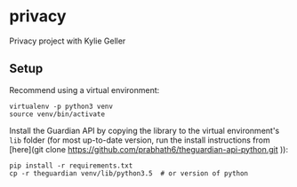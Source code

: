 # privacy
Privacy project with Kylie Geller

## Setup
Recommend using a virtual environment:

    virtualenv -p python3 venv
    source venv/bin/activate

Install the Guardian API by copying the library to the virtual environment's `lib` folder (for most up-to-date version, run the install instructions from [here](git clone https://github.com/prabhath6/theguardian-api-python.git
)):

    pip install -r requirements.txt
    cp -r theguardian venv/lib/python3.5  # or version of python
